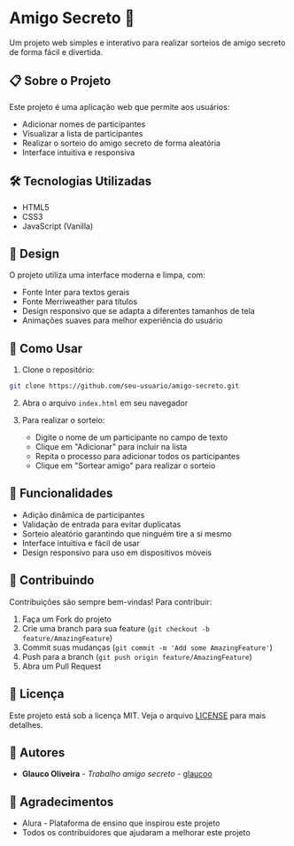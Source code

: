 # Amigo Secreto 🎁

Um projeto web simples e interativo para realizar sorteios de amigo secreto de forma fácil e divertida.

## 📋 Sobre o Projeto

Este projeto é uma aplicação web que permite aos usuários:
- Adicionar nomes de participantes
- Visualizar a lista de participantes
- Realizar o sorteio do amigo secreto de forma aleatória
- Interface intuitiva e responsiva

## 🛠️ Tecnologias Utilizadas

- HTML5
- CSS3
- JavaScript (Vanilla)

## 🎨 Design

O projeto utiliza uma interface moderna e limpa, com:
- Fonte Inter para textos gerais
- Fonte Merriweather para títulos
- Design responsivo que se adapta a diferentes tamanhos de tela
- Animações suaves para melhor experiência do usuário

## 🚀 Como Usar

1. Clone o repositório:
```bash
git clone https://github.com/seu-usuario/amigo-secreto.git
```

2. Abra o arquivo `index.html` em seu navegador

3. Para realizar o sorteio:
   - Digite o nome de um participante no campo de texto
   - Clique em "Adicionar" para incluir na lista
   - Repita o processo para adicionar todos os participantes
   - Clique em "Sortear amigo" para realizar o sorteio

## 📱 Funcionalidades

- Adição dinâmica de participantes
- Validação de entrada para evitar duplicatas
- Sorteio aleatório garantindo que ninguém tire a si mesmo
- Interface intuitiva e fácil de usar
- Design responsivo para uso em dispositivos móveis

## 🤝 Contribuindo

Contribuições são sempre bem-vindas! Para contribuir:

1. Faça um Fork do projeto
2. Crie uma branch para sua feature (`git checkout -b feature/AmazingFeature`)
3. Commit suas mudanças (`git commit -m 'Add some AmazingFeature'`)
4. Push para a branch (`git push origin feature/AmazingFeature`)
5. Abra um Pull Request

## 📄 Licença

Este projeto está sob a licença MIT. Veja o arquivo [LICENSE](LICENSE) para mais detalhes.

## 👥 Autores

* **Glauco Oliveira** - *Trabalho amigo secreto* - [glaucoo](https://github.com/glacoo)

## 🙏 Agradecimentos

* Alura - Plataforma de ensino que inspirou este projeto
* Todos os contribuidores que ajudaram a melhorar este projeto 
